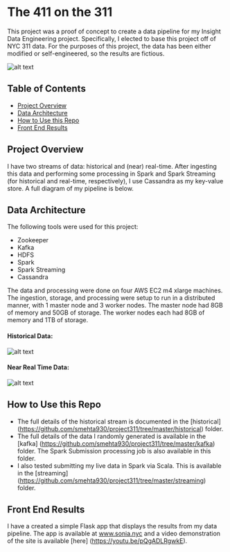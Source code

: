 # The 411 on the 311
This project was a proof of concept to create a data pipeline for my Insight Data Engineering project. Specifically, I elected to base this project off of NYC 311 data. For the purposes of this project, the data has been either modified or self-engineered, so the results are fictious.

![alt text](https://raw.githubusercontent.com/smehta930/project311/master/img/homepage.png "Historical Data")

## Table of Contents
- <a href= "https://github.com/smehta930/project311/blob/master/README.md#project-overview">Project Overview</a>
- <a href= "https://github.com/smehta930/project311/blob/master/README.md#data-architecture">Data Architecture</a>
- <a href= "https://github.com/smehta930/project311/blob/master/README.md#how-to-use-this-repo">How to Use this Repo</a>
- <a href= "https://github.com/smehta930/project311/blob/master/README.md#front-end-results">Front End Results</a>

## Project Overview
I have two streams of data: historical and (near) real-time. After ingesting this data and performing some processing in Spark and Spark Streaming (for historical and real-time, respectively), I use Cassandra as my key-value store. A full diagram of my pipeline is below.

## Data Architecture
The following tools were used for this project:
* Zookeeper
* Kafka
* HDFS
* Spark
* Spark Streaming
* Cassandra

The data and processing were done on four AWS EC2 m4 xlarge machines. The ingestion, storage, and processing were setup to run in a distributed manner, with 1 master node and 3 worker nodes. The master node had 8GB of memory and 50GB of storage. The worker nodes each had 8GB of memory and 1TB of storage.

#### Historical Data: 
![alt text](https://raw.githubusercontent.com/smehta930/project311/master/img/historical.png "Historical Data")

#### Near Real Time Data:
![alt text](https://raw.githubusercontent.com/smehta930/project311/master/img/real_time.png "Near Real Time Data")

## How to Use this Repo
* The full details of the historical stream is documented in the [historical] (https://github.com/smehta930/project311/tree/master/historical) folder.
* The full details of the data I randomly generated is available in the [kafka] (https://github.com/smehta930/project311/tree/master/kafka) folder. The Spark Submission processing job is also available in this folder.
* I also tested submitting my live data in Spark via Scala. This is available in the [streaming] (https://github.com/smehta930/project311/tree/master/streaming) folder.

## Front End Results
I have a created a simple Flask app that displays the results from my data pipeline. The app is available at www.sonia.nyc and a video demonstration of the site is available [here] (https://youtu.be/pQgADLRgwkE).





